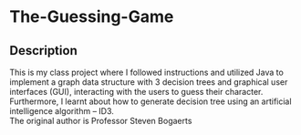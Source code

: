 # The-Guessing-Game
## Description
This is my class project where I followed instructions and utilized Java to implement a graph data structure with 3 decision trees and graphical user interfaces (GUI), interacting with the users to guess their character. Furthermore, I learnt about how to generate decision tree using an artificial intelligence algorithm – ID3.
</br>
The original author is Professor Steven Bogaerts
